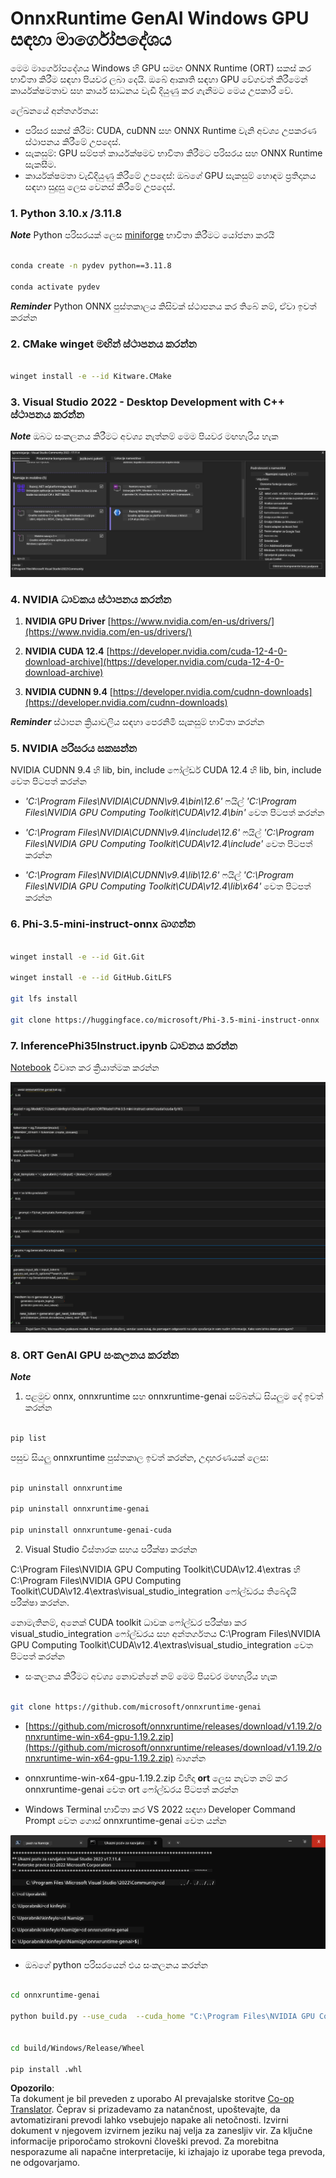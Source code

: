 <!--
CO_OP_TRANSLATOR_METADATA:
{
  "original_hash": "b066fc29c1b2129df84e027cb75119ce",
  "translation_date": "2025-05-09T18:47:26+00:00",
  "source_file": "md/02.Application/01.TextAndChat/Phi3/ORTWindowGPUGuideline.md",
  "language_code": "sl"
}
-->
# **OnnxRuntime GenAI Windows GPU සඳහා මාර්ගෝපදේශය**

මෙම මාර්ගෝපදේශය Windows හි GPU සමඟ ONNX Runtime (ORT) සකස් කර භාවිතා කිරීම සඳහා පියවර ලබා දෙයි. ඔබේ ආකෘති සඳහා GPU වේගවත් කිරීමෙන් කාර්යක්ෂමතාව සහ කාර්ය සාධනය වැඩි දියුණු කර ගැනීමට මෙය උපකාරී වේ.

ලේඛනයේ අන්තර්ගතය:

- පරිසර සකස් කිරීම: CUDA, cuDNN සහ ONNX Runtime වැනි අවශ්‍ය උපකරණ ස්ථාපනය කිරීමේ උපදෙස්.
- සැකසුම්: GPU සම්පත් කාර්යක්ෂමව භාවිතා කිරීමට පරිසරය සහ ONNX Runtime සැකසීම.
- කාර්යක්ෂමතා වැඩිදියුණු කිරීමේ උපදෙස්: ඔබගේ GPU සැකසුම් හොඳම ප්‍රතිදානය සඳහා සුදුසු ලෙස වෙනස් කිරීමේ උපදෙස්.

### **1. Python 3.10.x /3.11.8**

   ***Note*** Python පරිසරයක් ලෙස [miniforge](https://github.com/conda-forge/miniforge/releases/latest/download/Miniforge3-Windows-x86_64.exe) භාවිතා කිරීමට යෝජනා කරයි

   ```bash

   conda create -n pydev python==3.11.8

   conda activate pydev

   ```

   ***Reminder*** Python ONNX පුස්තකාලය කිසිවක් ස්ථාපනය කර තිබේ නම්, ඒවා ඉවත් කරන්න

### **2. CMake winget මඟින් ස්ථාපනය කරන්න**

   ```bash

   winget install -e --id Kitware.CMake

   ```

### **3. Visual Studio 2022 - Desktop Development with C++ ස්ථාපනය කරන්න**

   ***Note*** ඔබට සංකලනය කිරීමට අවශ්‍ය නැත්නම් මෙම පියවර මඟහැරිය හැක

![CPP](../../../../../../translated_images/01.8964c1fa47e00dc36af710b967e72dd2f8a2be498e49c8d4c65c11ba105dedf8.sl.png)

### **4. NVIDIA ධාවකය ස්ථාපනය කරන්න**

1. **NVIDIA GPU Driver**  [https://www.nvidia.com/en-us/drivers/](https://www.nvidia.com/en-us/drivers/)

2. **NVIDIA CUDA 12.4** [https://developer.nvidia.com/cuda-12-4-0-download-archive](https://developer.nvidia.com/cuda-12-4-0-download-archive)

3. **NVIDIA CUDNN 9.4**  [https://developer.nvidia.com/cudnn-downloads](https://developer.nvidia.com/cudnn-downloads)

***Reminder*** ස්ථාපන ක්‍රියාවලිය සඳහා පෙරනිමි සැකසුම් භාවිතා කරන්න

### **5. NVIDIA පරිසරය සකසන්න**

NVIDIA CUDNN 9.4 හි lib, bin, include ෆෝල්ඩර් CUDA 12.4 හි lib, bin, include වෙත පිටපත් කරන්න

- *'C:\Program Files\NVIDIA\CUDNN\v9.4\bin\12.6'* ෆයිල් *'C:\Program Files\NVIDIA GPU Computing Toolkit\CUDA\v12.4\bin'* වෙත පිටපත් කරන්න

- *'C:\Program Files\NVIDIA\CUDNN\v9.4\include\12.6'* ෆයිල් *'C:\Program Files\NVIDIA GPU Computing Toolkit\CUDA\v12.4\include'* වෙත පිටපත් කරන්න

- *'C:\Program Files\NVIDIA\CUDNN\v9.4\lib\12.6'* ෆයිල් *'C:\Program Files\NVIDIA GPU Computing Toolkit\CUDA\v12.4\lib\x64'* වෙත පිටපත් කරන්න

### **6. Phi-3.5-mini-instruct-onnx බාගන්න**

   ```bash

   winget install -e --id Git.Git

   winget install -e --id GitHub.GitLFS

   git lfs install

   git clone https://huggingface.co/microsoft/Phi-3.5-mini-instruct-onnx

   ```

### **7. InferencePhi35Instruct.ipynb ධාවනය කරන්න**

   [Notebook](../../../../../../code/09.UpdateSamples/Aug/ortgpu-phi35-instruct.ipynb) විවෘත කර ක්‍රියාත්මක කරන්න

![RESULT](../../../../../../translated_images/02.be96d16e7b1007f1f3941f65561553e62ccbd49c962f3d4a9154b8326c033ec1.sl.png)

### **8. ORT GenAI GPU සංකලනය කරන්න**

   ***Note*** 
   
   1. පළමුව onnx, onnxruntime සහ onnxruntime-genai සම්බන්ධ සියලුම දේ ඉවත් කරන්න

   ```bash

   pip list 
   
   ```

   පසුව සියලු onnxruntime පුස්තකාල ඉවත් කරන්න, උදාහරණයක් ලෙස:

   ```bash

   pip uninstall onnxruntime

   pip uninstall onnxruntime-genai

   pip uninstall onnxruntume-genai-cuda
   
   ```

   2. Visual Studio විස්තාරක සහය පරීක්ෂා කරන්න

   C:\Program Files\NVIDIA GPU Computing Toolkit\CUDA\v12.4\extras හි C:\Program Files\NVIDIA GPU Computing Toolkit\CUDA\v12.4\extras\visual_studio_integration ෆෝල්ඩරය තිබේදැයි පරීක්ෂා කරන්න.

   නොමැතිනම්, අනෙක් CUDA toolkit ධාවක ෆෝල්ඩර පරීක්ෂා කර visual_studio_integration ෆෝල්ඩරය සහ අන්තර්ගතය C:\Program Files\NVIDIA GPU Computing Toolkit\CUDA\v12.4\extras\visual_studio_integration වෙත පිටපත් කරන්න

   - සංකලනය කිරීමට අවශ්‍ය නොවන්නේ නම් මෙම පියවර මඟහැරිය හැක

   ```bash

   git clone https://github.com/microsoft/onnxruntime-genai

   ```

   - [https://github.com/microsoft/onnxruntime/releases/download/v1.19.2/onnxruntime-win-x64-gpu-1.19.2.zip](https://github.com/microsoft/onnxruntime/releases/download/v1.19.2/onnxruntime-win-x64-gpu-1.19.2.zip) බාගන්න

   - onnxruntime-win-x64-gpu-1.19.2.zip විහිදා **ort** ලෙස නැවත නම් කර onnxruntime-genai වෙත ort ෆෝල්ඩරය පිටපත් කරන්න

   - Windows Terminal භාවිතා කර VS 2022 සඳහා Developer Command Prompt වෙත ගොස් onnxruntime-genai වෙත යන්න

![RESULT](../../../../../../translated_images/03.53bb08e3bde53edd1735c5546fb32b9b0bdba93d8241c5e6e3196d8bc01adbd7.sl.png)

   - ඔබගේ python පරිසරයෙන් එය සංකලනය කරන්න

   ```bash

   cd onnxruntime-genai

   python build.py --use_cuda  --cuda_home "C:\Program Files\NVIDIA GPU Computing Toolkit\CUDA\v12.4" --config Release
 

   cd build/Windows/Release/Wheel

   pip install .whl

   ```

**Opozorilo**:  
Ta dokument je bil preveden z uporabo AI prevajalske storitve [Co-op Translator](https://github.com/Azure/co-op-translator). Čeprav si prizadevamo za natančnost, upoštevajte, da avtomatizirani prevodi lahko vsebujejo napake ali netočnosti. Izvirni dokument v njegovem izvirnem jeziku naj velja za zanesljiv vir. Za ključne informacije priporočamo strokovni človeški prevod. Za morebitna nesporazume ali napačne interpretacije, ki izhajajo iz uporabe tega prevoda, ne odgovarjamo.